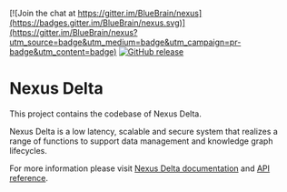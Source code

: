[![Join the chat at https://gitter.im/BlueBrain/nexus](https://badges.gitter.im/BlueBrain/nexus.svg)](https://gitter.im/BlueBrain/nexus?utm_source=badge&utm_medium=badge&utm_campaign=pr-badge&utm_content=badge)
[![GitHub release](https://img.shields.io/github/release/BlueBrain/nexus.svg)]()

# Nexus Delta

This project contains the codebase of Nexus Delta.

Nexus Delta is a low latency, scalable and secure system that realizes a range of functions to support data management and knowledge graph lifecycles.

For more information please visit [Nexus Delta documentation](https://bluebrainnexus.io/docs/delta/index.html) and [API reference](https://bluebrainnexus.io/docs/delta/api/current/index.html).